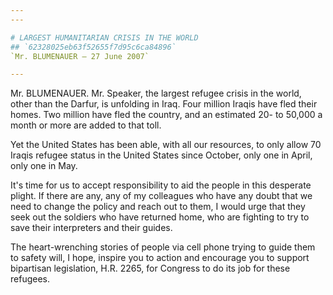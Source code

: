 ```yaml
---
---

# LARGEST HUMANITARIAN CRISIS IN THE WORLD
## `62328025eb63f52655f7d95c6ca84896`
`Mr. BLUMENAUER — 27 June 2007`

---
```



Mr. BLUMENAUER. Mr. Speaker, the largest refugee crisis in the world, 
other than the Darfur, is unfolding in Iraq. Four million Iraqis have 
fled their homes. Two million have fled the country, and an estimated 
20- to 50,000 a month or more are added to that toll.

Yet the United States has been able, with all our resources, to only 
allow 70 Iraqis refugee status in the United States since October, only 
one in April, only one in May.

It's time for us to accept responsibility to aid the people in this 
desperate plight. If there are any, any of my colleagues who have any 
doubt that we need to change the policy and reach out to them, I would 
urge that they seek out the soldiers who have returned home, who are 
fighting to try to save their interpreters and their guides.

The heart-wrenching stories of people via cell phone trying to guide 
them to safety will, I hope, inspire you to action and encourage you to 
support bipartisan legislation, H.R. 2265, for Congress to do its job 
for these refugees.
